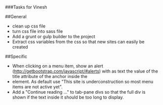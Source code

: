 ###Tasks for Vinesh

##General
* clean up css file
* turn css file into sass file
* Add a grunt or gulp builder to the project
* Extract css variables from the css so that new sites can easily be created

##Specific
* When clicking on a menu item, show an alert (http://getbootstrap.com/javascript/#alerts) with as text the value of the title attribute of the anchor inside the <li> element. As default use "This site is underconstruction so most menu items are not active yet".
* Add a "Continue reading ..." to tab-pane divs so that the full div is shown if the text inside it should be too long to display.
